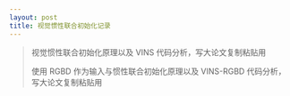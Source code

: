 ```yaml
---
layout: post
title: 视觉惯性联合初始化记录
---
```


> 视觉惯性联合初始化原理以及 VINS 代码分析，写大论文复制粘贴用
> 
> 使用 RGBD 作为输入与惯性联合初始化原理以及 VINS-RGBD 代码分析，写大论文复制粘贴用


